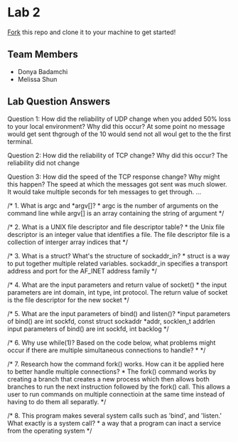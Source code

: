 # Lab 2
[Fork](https://docs.github.com/en/get-started/quickstart/fork-a-repo) this repo and clone it to your machine to get started!

## Team Members
- Donya Badamchi
- Melissa Shun

## Lab Question Answers

Question 1: How did the reliability of UDP change when you added 50% loss to your local
environment? Why did this occur?
At some point no message would get sent thgrough of the 10 would send not all woul get to the the first terminal. 

Question 2: How did the reliability of TCP change? Why did this occur?
The reliability did not change 

Question 3: How did the speed of the TCP response change? Why might this happen?
The speed at which the messages got sent was much slower. It would take multiple seconds for teh messages to get through.
...

/* 1. What is argc and *argv[]?
     * argc is the number of arguments on the command line while argv[] is an array containing the string of argument 
     */
   
/* 2. What is a UNIX file descriptor and file descriptor table?
     * the Unix file descriptor is an integer value that identifies a file. The file descriptor file is a collection of interger array indices that 
     */
  
/* 3. What is a struct? What's the structure of sockaddr_in?
     * struct is a way to put together multiple related variables. sockaddr_in specifies a transport address and port for the AF_INET address family
     */

/* 4. What are the input parameters and return value of socket()
     * the input parameters are int domain, int type, int protocol. The return value of socket is the file descriptor for the new socket
     */
    
/* 5. What are the input parameters of bind() and listen()?
     *input parameters of bind() are int sockfd, const struct sockaddr *addr, socklen_t addrlen
     input parameters of bind() are int sockfd, int backlog
     */    
     
/* 6.  Why use while(1)? Based on the code below, what problems might occur if there are multiple simultaneous connections to handle?
      *
      */

/* 7. Research how the command fork() works. How can it be applied here to better handle multiple connections?
      * The fork() command works by creating a branch that creates a new process which then allows both branches to run the next instruction followed by       the fork() call. This allows a user to run commands on multiple connectioin at the same time instead of having to do them all separatly.
      */
        
/* 8. This program makes several system calls such as 'bind', and 'listen.' What exactly is a system call?
      * a way that a program can inact a service from the operating system
      */
